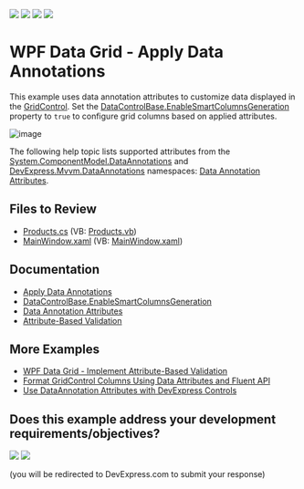 <!-- default badges list -->
![](https://img.shields.io/endpoint?url=https://codecentral.devexpress.com/api/v1/VersionRange/128648238/22.2.2%2B)
[![](https://img.shields.io/badge/Open_in_DevExpress_Support_Center-FF7200?style=flat-square&logo=DevExpress&logoColor=white)](https://supportcenter.devexpress.com/ticket/details/E2579)
[![](https://img.shields.io/badge/📖_How_to_use_DevExpress_Examples-e9f6fc?style=flat-square)](https://docs.devexpress.com/GeneralInformation/403183)
[![](https://img.shields.io/badge/💬_Leave_Feedback-feecdd?style=flat-square)](#does-this-example-address-your-development-requirementsobjectives)
<!-- default badges end -->

# WPF Data Grid - Apply Data Annotations

This example uses data annotation attributes to customize data displayed in the [GridControl](https://docs.devexpress.com/WPF/DevExpress.Xpf.Grid.GridControl). Set the [DataControlBase.EnableSmartColumnsGeneration](https://docs.devexpress.com/WPF/DevExpress.Xpf.Grid.DataControlBase.EnableSmartColumnsGeneration) property to `true` to configure grid columns based on applied attributes.

![image](https://user-images.githubusercontent.com/65009440/209819101-4460427c-df7e-4db4-ae5a-908b50574713.png)

The following help topic lists supported attributes from the [System.ComponentModel.DataAnnotations](https://learn.microsoft.com/en-us/dotnet/api/system.componentmodel.dataannotations) and [DevExpress.Mvvm.DataAnnotations](https://docs.devexpress.com/CoreLibraries/DevExpress.Mvvm.DataAnnotations) namespaces: [Data Annotation Attributes](https://docs.devexpress.com/WPF/16863/mvvm-framework/data-annotation-attributes).

## Files to Review

* [Products.cs](./CS/Apply%20Data%20Annotations/Products.cs) (VB: [Products.vb](./VB/Apply%20Data%20Annotations/Products.vb))
* [MainWindow.xaml](./CS/Apply%20Data%20Annotations/MainWindow.xaml) (VB: [MainWindow.xaml](./VB/Apply%20Data%20Annotations/MainWindow.xaml))

## Documentation

* [Apply Data Annotations](https://docs.devexpress.com/WPF/8834/controls-and-libraries/data-grid/grid-view-data-layout/columns-and-card-fields/applying-data-annotations)
* [DataControlBase.EnableSmartColumnsGeneration](https://docs.devexpress.com/WPF/DevExpress.Xpf.Grid.DataControlBase.EnableSmartColumnsGeneration)
* [Data Annotation Attributes](https://docs.devexpress.com/WPF/16863/mvvm-framework/data-annotation-attributes)
* [Attribute-Based Validation](https://docs.devexpress.com/WPF/9770/controls-and-libraries/data-grid/data-editing-and-validation/input-validation/attribute-based-validation)

## More Examples

* [WPF Data Grid - Implement Attribute-Based Validation](https://github.com/DevExpress-Examples/wpf-data-grid-implement-attribute-based-validation)
* [Format GridControl Columns Using Data Attributes and Fluent API](https://github.com/DevExpress-Examples/how-to-format-gridcontrol-columns-using-data-attributes-and-fluent-api-e5119)
* [Use DataAnnotation Attributes with DevExpress Controls](https://github.com/DevExpress-Examples/how-to-use-dataannotation-attributes-with-devexpress-controls-e5179)
<!-- feedback -->
## Does this example address your development requirements/objectives?

[<img src="https://www.devexpress.com/support/examples/i/yes-button.svg"/>](https://www.devexpress.com/support/examples/survey.xml?utm_source=github&utm_campaign=wpf-data-grid-apply-data-annotations&~~~was_helpful=yes) [<img src="https://www.devexpress.com/support/examples/i/no-button.svg"/>](https://www.devexpress.com/support/examples/survey.xml?utm_source=github&utm_campaign=wpf-data-grid-apply-data-annotations&~~~was_helpful=no)

(you will be redirected to DevExpress.com to submit your response)
<!-- feedback end -->
